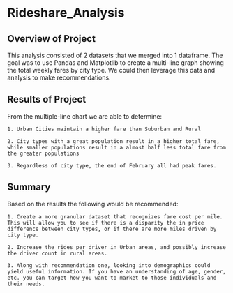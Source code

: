 # Rideshare_Analysis

## Overview of Project
This analysis consisted of 2 datasets that we merged into 1 dataframe. The goal was to use Pandas and Matplotlib to create a multi-line graph showing the total weekly fares by city type. We could then leverage this data and analysis to make recommendations. 


## Results of Project
From the multiple-line chart we are able to determine:

	1. Urban Cities maintain a higher fare than Suburban and Rural
	
	2. City types with a great population result in a higher total fare, while smaller populations result in a almost half less total fare from the greater populations

	3. Regardless of city type, the end of February all had peak fares.



## Summary
Based on the results the following would be recommended:

	1. Create a more granular dataset that recognizes fare cost per mile. This will allow you to see if there is a disparity the in price difference between city types, or if there are more miles driven by city type.

	2. Increase the rides per driver in Urban areas, and possibly increase the driver count in rural areas.

	3. Along with recommendation one, looking into demographics could yield useful information. If you have an understanding of age, gender, etc. you can target how you want to market to those individuals and their needs.
